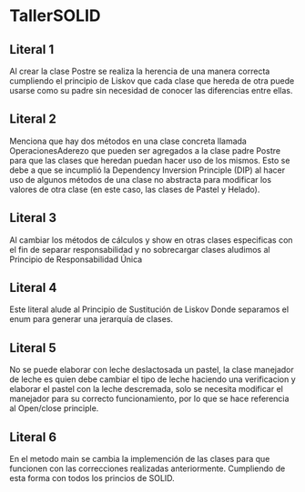 # TallerSOLID

## Literal 1 
Al crear la clase Postre se realiza la herencia de una manera correcta cumpliendo el principio de Liskov que cada clase que hereda de otra puede usarse como su padre sin necesidad de conocer las diferencias entre ellas.

## Literal 2
Menciona que hay dos métodos en una clase concreta llamada OperacionesAderezo que pueden ser agregados a la clase padre Postre para que las clases que heredan puedan hacer uso de los mismos. Esto se debe a que se incumplió la Dependency Inversion Principle (DIP) al hacer uso de algunos métodos de una clase no abstracta para modificar los valores de otra clase (en este caso, las clases de Pastel y Helado).

## Literal 3 
Al cambiar los métodos de cálculos y show en otras clases especificas con el fin de separar responsabilidad y no sobrecargar clases aludimos al Principio de Responsabilidad Única

## Literal 4
Este literal alude al Principio de Sustitución de Liskov Donde separamos el enum para generar una jerarquía de clases.

## Literal 5
No se puede elaborar con leche deslactosada un pastel, la clase manejador de leche es quien debe cambiar el tipo de leche haciendo una verificacion y elaborar el pastel con 
la leche descremada, solo se necesita modificar el manejador para su correcto funcionamiento, por lo que se hace referencia al Open/close principle.

## Literal 6
En el metodo main se cambia la implemención de las clases para que funcionen con las correcciones realizadas anteriormente. Cumpliendo de esta forma con todos los princios de SOLID.

